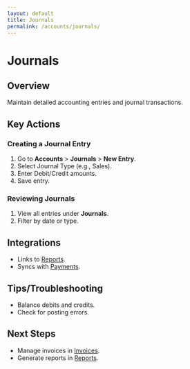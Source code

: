 ```yaml
---
layout: default
title: Journals
permalink: /accounts/journals/
---
```


# Journals

## Overview
Maintain detailed accounting entries and journal transactions.

## Key Actions

### Creating a Journal Entry
1. Go to **Accounts** > **Journals** > **New Entry**.
2. Select Journal Type (e.g., Sales).
3. Enter Debit/Credit amounts.
4. Save entry.

### Reviewing Journals
1. View all entries under **Journals**.
2. Filter by date or type.

## Integrations
- Links to [Reports](reports.md).
- Syncs with [Payments](payments.md).

## Tips/Troubleshooting
- Balance debits and credits.
- Check for posting errors.

## Next Steps
- Manage invoices in [Invoices](invoices.md).
- Generate reports in [Reports](reports.md).
